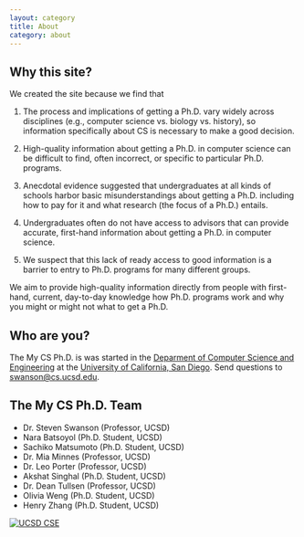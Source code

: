 ```yaml
---
layout: category
title: About
category: about
---
```


## Why this site?

We created the site because we find that

1.  The process and implications of getting a Ph.D. vary widely across
    disciplines (e.g., computer science vs. biology vs. history), so
    information specifically about CS is necessary to make a good decision.

2.  High-quality information about getting a Ph.D. in computer science can be 
    difficult to find, often incorrect, or specific to particular
    Ph.D. programs.
	
3.  Anecdotal evidence suggested that undergraduates at all kinds of schools
    harbor basic misunderstandings about getting a Ph.D. including how to pay
    for it and what research (the focus of a Ph.D.) entails.

4.  Undergraduates often do not have access to advisors that can provide accurate,
    first-hand information about getting a Ph.D. in computer science.
	
5.  We suspect that this lack of ready access to good information is a barrier
    to entry to Ph.D. programs for many different groups.

We aim to provide high-quality information directly from people with
first-hand, current, day-to-day knowledge how Ph.D. programs work and why you
might or might not what to get a Ph.D.

## Who are you?


The My CS Ph.D. is was started in the [Deparment of Computer Science and
Engineering](http://cs.ucsd.edu) at the [University of California, San
Diego](http://ucsd.edu).  Send questions to
[swanson@cs.ucsd.edu](mailto:swanson+phd-info@eng.ucsd.edu).

## The My CS Ph.D. Team

* Dr. Steven Swanson (Professor, UCSD)
* Nara Batsoyol (Ph.D. Student, UCSD)
* Sachiko Matsumoto (Ph.D. Student, UCSD)
* Dr. Mia Minnes (Professor, UCSD)
* Dr. Leo Porter (Professor, UCSD)
* Akshat Singhal (Ph.D. Student, UCSD)
* Dr. Dean Tullsen (Professor, UCSD) 
* Olivia Weng (Ph.D. Student, UCSD)
* Henry Zhang (Ph.D. Student, UCSD)

[![UCSD CSE](/assets/img/ucsdcse_logo.png)](http://cs.ucsd.edu)

